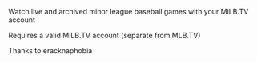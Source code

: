 Watch live and archived minor league baseball games with your MiLB.TV account

Requires a valid MiLB.TV account (separate from MLB.TV)

Thanks to eracknaphobia